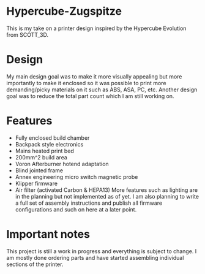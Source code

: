 # Hypercube-Zugspitze

This is my take on a printer design inspired by the Hypercube Evolution from SCOTT_3D.

# Design
My main design goal was to make it more visually appealing but more importantly to make it enclosed so it was possible to print more demanding/picky materials on it such as ABS, ASA, PC, etc. 
Another design goal was to reduce the total part count which I am still working on.

# Features
- Fully enclosed build chamber
- Backpack style electronics
- Mains heated print bed
- 200mm^2 build area
- Voron Afterburner hotend adaptation
- Blind jointed frame
- Annex engineering micro switch magnetic probe
- Klipper firmware
- Air filter (activated Carbon & HEPA13)
More features such as lighting are in the planning but not implemented as of yet. I am also planning to write a full set of assembly instructions and publish all firmware configurations and such on here at a later point. 

# Important notes
This project is still a work in progress and everything is subject to change. I am mostly done ordering parts and have started assembling individual sections of the printer. 
